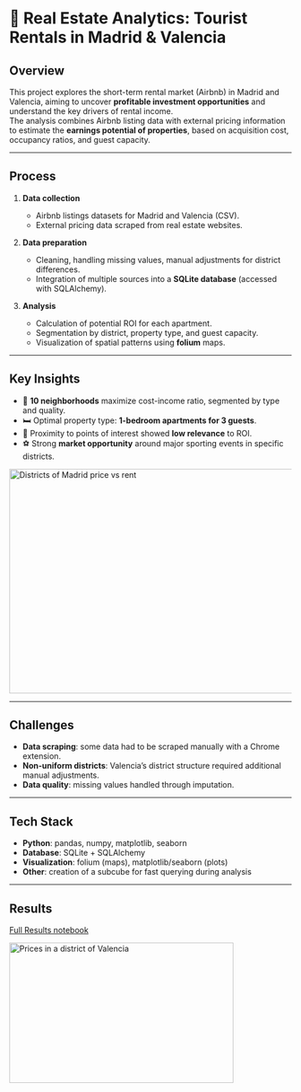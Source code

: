 # 🏡 Real Estate Analytics: Tourist Rentals in Madrid & Valencia

## Overview
This project explores the short-term rental market (Airbnb) in Madrid and Valencia, aiming to uncover **profitable investment opportunities** and understand the key drivers of rental income.  
The analysis combines Airbnb listing data with external pricing information to estimate the **earnings potential of properties**, based on acquisition cost, occupancy ratios, and guest capacity.

---

## Process
1. **Data collection**  
   - Airbnb listings datasets for Madrid and Valencia (CSV).  
   - External pricing data scraped from real estate websites.  

2. **Data preparation**  
   - Cleaning, handling missing values, manual adjustments for district differences.  
   - Integration of multiple sources into a **SQLite database** (accessed with SQLAlchemy).  

3. **Analysis**  
   - Calculation of potential ROI for each apartment.  
   - Segmentation by district, property type, and guest capacity.  
   - Visualization of spatial patterns using **folium** maps.  

---

## Key Insights
- 🔑 **10 neighborhoods** maximize cost-income ratio, segmented by type and quality.  
- 🛏️ Optimal property type: **1-bedroom apartments for 3 guests**.  
- 📍 Proximity to points of interest showed **low relevance** to ROI.  
- ⚽ Strong **market opportunity** around major sporting events in specific districts.  

<img src="https://github.com/user-attachments/assets/0c9801df-364e-4ffb-bce7-909a766ff745" alt="Districts of Madrid price vs rent" width="600" height="400">

---

## Challenges
- **Data scraping**: some data had to be scraped manually with a Chrome extension.  
- **Non-uniform districts**: Valencia’s district structure required additional manual adjustments.  
- **Data quality**: missing values handled through imputation.  

---

## Tech Stack
- **Python**: pandas, numpy, matplotlib, seaborn  
- **Database**: SQLite + SQLAlchemy  
- **Visualization**: folium (maps), matplotlib/seaborn (plots)  
- **Other**: creation of a subcube for fast querying during analysis  

---

## Results
[Full Results notebook](https://github.com/adrianriverof/Real-State-Market-Analysis-for-Tourist-Rentals/blob/main/Madrid/6-%20Results.ipynb)

<img src="https://github.com/user-attachments/assets/235a738c-5872-4890-8885-ee23869c8471" alt="Prices in a district of Valencia" width="400" height="250">
